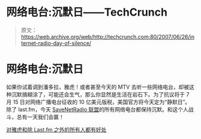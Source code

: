 # 网络电台:沉默日——TechCrunch

> 原文：<https://web.archive.org/web/http://techcrunch.com:80/2007/06/26/internet-radio-day-of-silence/>

# 网络电台:沉默日

如果你试着调到潘多拉，雅虎！或者甚至今天的 MTV 去听一些网络电台，却被这种沉默搞糊涂了，可能还会生气，那么你显然是生活在岩石下。为了抗议将于 7 月 15 日对网络广播电台征收的 10 亿美元版税，美国官方将今天定为“静默日”。除了 last.fm，今天 [SaveNetRadio 联盟](https://web.archive.org/web/20210116215704/http://www.savenetradio.org/)的所有网络电台都保持沉默。和这个人战斗，总有一天我们会赢！

[对雅虎和除 Last.fm 之外的所有人都有好处](https://web.archive.org/web/20210116215704/http://www.beta.techcrunch.com/2007/06/26/good-for-yahoo-and-everyone-else-except-lastfm/)